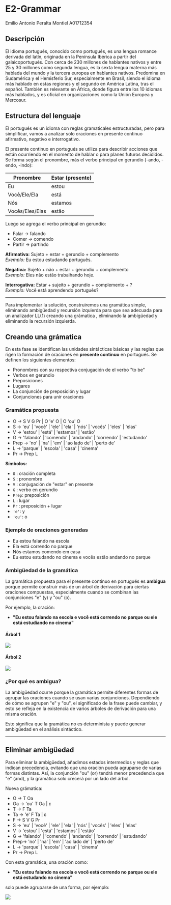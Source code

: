 # E2-Grammar

Emilio Antonio Peralta Montiel A01712354

## Descripción

El idioma portugués, conocido como português, es una lengua romance derivada del latín, originada en la Península Ibérica a partir del galaicoportugués. Con cerca de 230 millones de hablantes nativos y entre 25 y 30 millones como segunda lengua, es la sexta lengua materna más hablada del mundo y la tercera europea en hablantes nativos. Predomina en Sudamérica y el Hemisferio Sur, especialmente en Brasil, siendo el idioma más hablado en estas regiones y el segundo en América Latina, tras el español. También es relevante en África, donde figura entre los 10 idiomas más hablados, y es oficial en organizaciones como la Unión Europea y Mercosur.

## Estructura del lenguaje

El portugués es un idioma con reglas gramaticales estructuradas, pero para simplificar, vamos a analizar solo oraciones en presente continuo afirmativo, negativo e interrogativo.

El presente continuo en portugués se utiliza para describir acciones que están ocurriendo en el momento de hablar o para planes futuros decididos. Se forma  según el pronombre, más el verbo principal en gerundio (-ando, -endo, -indo):

| Pronombre | Estar (presente) |
|-----------|------------------|
| Eu        | estou            |
| Você/Ele/Ela | está          |
| Nós       | estamos          |
| Vocês/Eles/Elas | estão      |

Luego se agrega el verbo principal en gerundio:

- Falar → falando
- Comer → comendo
- Partir → partindo

**Afirmativa:** Sujeto + estar + gerundio + complemento  
*Exemplo:* Eu estou estudando português.

**Negativa:** Sujeto + não + estar + gerundio + complemento  
*Exemplo:* Eles não estão trabalhando hoje.

**Interrogativa:** Estar + sujeito + gerundio + complemento + ?  
*Exemplo:* Você está aprendendo português?

---

Para implementar la solución, construiremos una gramática simple, eliminando ambigüedad y recursión izquierda para que sea adecuada para un analizador LL(1) creando una grámatica , eliminando la ambigüedad y eliminando la recursión izquierda.

## Creando una grámatica

En esta fase se identifican las unidades sintácticas básicas y las reglas que rigen la formación de oraciones en **presente continuo** en portugués. Se definen los siguientes elementos:

- Pronombres con su respectiva conjugación de el verbo "to be"
- Verbos en gerundio
- Preposiciones
- Lugares
- La conjunción de preposición y lugar
- Conjunciones para unir oraciones

### Gramática propuesta

- O -> S V G Pr | O 'e' O | O 'ou' O
- S -> 'eu' | 'você' | 'ele' | 'ela' | 'nós' | 'vocês' | 'eles' | 'elas'
- V -> 'estou' | 'está' | 'estamos' | 'estão'
- G -> 'falando' | 'comendo' | 'andando' | 'correndo' | 'estudando'
- Prep -> 'no' | 'na' | 'em' | 'ao lado de' | 'perto de'
- L -> 'parque' | 'escola' | 'casa' | 'cinema'
- Pr -> Prep L

**Símbolos:**
- `O`  : oración completa
- `S`  : pronombre
- `V`  : conjugación de "estar" en presente
- `G`  : verbo en gerundio
- `Prep`: preposición
- `L`  : lugar
- `Pr` : preposición + lugar
- `'e'`: y
- `'ou'`: o

### Ejemplo de oraciones generadas

- Eu estou falando na escola  
- Ela está correndo no parque  
- Nós estamos comendo em casa  
- Eu estou estudando no cinema e vocês estão andando no parque


### Ambigüedad de la gramática

La gramática propuesta para el presente continuo en portugués es **ambigua** porque permite construir más de un árbol de derivación para ciertas oraciones compuestas, especialmente cuando se combinan las conjunciones "e" (y) y "ou" (o).

Por ejemplo, la oración:

- **"Eu estou falando na escola e você está correndo no parque ou ele está estudiando no cinema"**

#### Árbol 1

![](./imgs/a1.jfif)

#### Árbol 2

![](./imgs/a2.jfif)


### ¿Por qué es ambigua?

La ambigüedad ocurre porque la gramática permite diferentes formas de agrupar las oraciones cuando se usan varias conjunciones. Dependiendo de cómo se agrupen "e" y "ou", el significado de la frase puede cambiar, y esto se refleja en la existencia de varios árboles de derivación para una misma oración.

Esto significa que la gramática no es determinista y puede generar ambigüedad en el análisis sintáctico.

---

## Eliminar ambigüedad

Para eliminar la ambigüedad, añadimos estados intermedios y reglas que indican precedencia, evitando que una oración pueda agruparse de varias formas distintas. Así, la conjunción "ou" (or) tendrá menor precedencia que "e" (and), y la gramática solo crecerá por un lado del árbol.

Nueva grámatica:

- O -> T Oa
- Oa -> 'ou' T Oa | ε
- T -> F Ta
- Ta -> 'e' F Ta | ε
- F -> S V G Pr
- S -> 'eu' | 'você' | 'ele' | 'ela' | 'nós' | 'vocês' | 'eles' | 'elas'
- V -> 'estou' | 'está' | 'estamos' | 'estão'
- G -> 'falando' | 'comendo' | 'andando' | 'correndo' | 'estudando'
- Prep-> 'no' | 'na' | 'em' | 'ao lado de' | 'perto de'
- L -> 'parque' | 'escola' | 'casa' | 'cinema'
- Pr -> Prep L


Con esta gramática, una oración como:

- **"Eu estou falando na escola e você está correndo no parque ou ele está estudando no cinema"**

solo puede agruparse de una forma, por ejemplo:

![](./imgs/amb-1.jfif)




